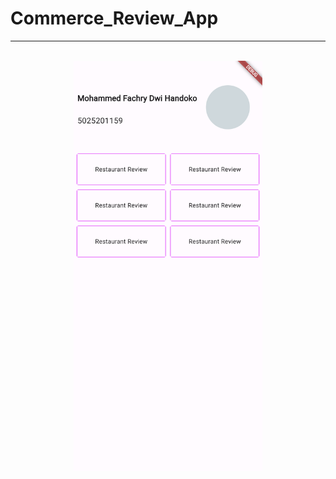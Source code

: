 # Commerce_Review_App
<hr>
<br>
<div align="center">
  <img src='https://raw.githubusercontent.com/Delos-343/Commerce_Review_App/main/localhost_58699_(iPhone%2014%20Pro%20Max).png' width=60% align="middle">
</div>
